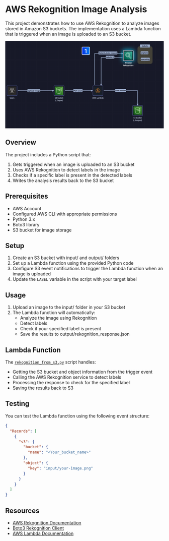# AWS Rekognition Image Analysis

This project demonstrates how to use AWS Rekognition to analyze images stored in Amazon S3 buckets. The implementation uses a Lambda function that is triggered when an image is uploaded to an S3 bucket.

![AWS Rekognition Sample](aws_rekognition_bare.png)

## Overview

The project includes a Python script that:

1. Gets triggered when an image is uploaded to an S3 bucket
2. Uses AWS Rekognition to detect labels in the image
3. Checks if a specific label is present in the detected labels
4. Writes the analysis results back to the S3 bucket

## Prerequisites

- AWS Account
- Configured AWS CLI with appropriate permissions
- Python 3.x
- Boto3 library
- S3 bucket for image storage

## Setup

1. Create an S3 bucket with input/ and output/ folders
2. Set up a Lambda function using the provided Python code
3. Configure S3 event notifications to trigger the Lambda function when an image is uploaded
4. Update the `LABEL` variable in the script with your target label

## Usage

1. Upload an image to the input/ folder in your S3 bucket
2. The Lambda function will automatically:
   - Analyze the image using Rekognition
   - Detect labels
   - Check if your specified label is present
   - Save the results to output/rekognition_response.json

## Lambda Function

The [`rekognition_from_s3.py`](rekognition_from_s3.py) script handles:

- Getting the S3 bucket and object information from the trigger event
- Calling the AWS Rekognition service to detect labels
- Processing the response to check for the specified label
- Saving the results back to S3

## Testing

You can test the Lambda function using the following event structure:

```json
{
  "Records": [
    {
      "s3": {
        "bucket": {
          "name": "<Your_bucket_name>"
        },
        "object": {
          "key": "input/your-image.png"
        }
      }
    }
  ]
}
```

## Resources

- [AWS Rekognition Documentation](https://docs.aws.amazon.com/rekognition/latest/dg/what-is.html)
- [Boto3 Rekognition Client](https://boto3.amazonaws.com/v1/documentation/api/latest/reference/services/rekognition.html)
- [AWS Lambda Documentation](https://docs.aws.amazon.com/lambda/latest/dg/welcome.html)
